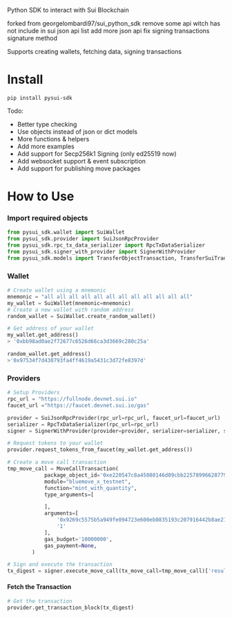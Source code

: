 Python SDK to interact with Sui Blockchain 

forked from georgelombardi97/sui_python_sdk
remove some api witch has not include in sui json api list
add more json api
fix signing transactions signature method 

Supports creating wallets, fetching data, signing transactions 
# Install
``
pip install pysui-sdk
``

Todo: 
- Better type checking
- Use objects instead of json or dict models 
- More functions & helpers   
- Add more examples 
- Add support for Secp256k1 Signing (only ed25519 now)
- Add websocket support & event subscription 
- Add support for publishing move packages 

# How to Use 
### Import required objects

```python
from pysui_sdk.wallet import SuiWallet
from pysui_sdk.provider import SuiJsonRpcProvider
from pysui_sdk.rpc_tx_data_serializer import RpcTxDataSerializer
from pysui_sdk.signer_with_provider import SignerWithProvider
from pysui_sdk.models import TransferObjectTransaction, TransferSuiTransaction, MoveCallTransaction
```

### Wallet 
```python
# Create wallet using a mnemonic
mnemonic = "all all all all all all all all all all all all"
my_wallet = SuiWallet(mnemonic=mnemonic)
# Create a new wallet with random address
random_wallet = SuiWallet.create_random_wallet()
```
```python
# Get address of your wallet 
my_wallet.get_address()
> '0xbb98ad0ae2f72677c6526d66ca3d3669c280c25a'
```
```python
random_wallet.get_address()
>'0x97534f7d430793fa4ff4619a5431c3d72fe8397d'
```

### Providers
```python
# Setup Providers
rpc_url = "https://fullnode.devnet.sui.io"
faucet_url ="https://faucet.devnet.sui.io/gas"

provider = SuiJsonRpcProvider(rpc_url=rpc_url, faucet_url=faucet_url)
serializer = RpcTxDataSerializer(rpc_url=rpc_url)
signer = SignerWithProvider(provider=provider, serializer=serializer, signer_wallet=my_wallet)
```

```python
# Request tokens to your wallet 
provider.request_tokens_from_faucet(my_wallet.get_address())
```

```python
# Create a move call transaction
tmp_move_call = MoveCallTransaction(
            package_object_id='0xe220547c8a45080146d09cbb22578996628779890d70bd38ee4cf2eb05a4777d',
            module="bluemove_x_testnet",
            function="mint_with_quantity",
            type_arguments=[

            ],
            arguments=[
                '0x9269c5575b5a949fe094723e600eb0835193c207916442b8ae2162ae838d4ab2',
                '1'
            ],
            gas_budget='10000000',
            gas_payment=None,
        )

# Sign and execute the transaction
tx_digest = signer.execute_move_call(tx_move_call=tmp_move_call)['result']['digest']
```

#### Fetch the Transaction
```python
# Get the transaction 
provider.get_transaction_block(tx_digest)
```
